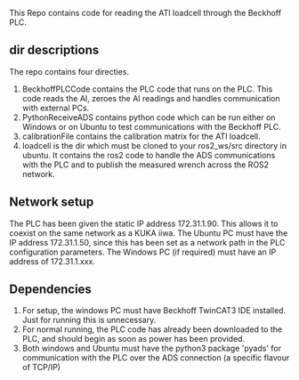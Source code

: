 This Repo contains code for reading the ATI loadcell through the Beckhoff PLC.

## dir descriptions
The repo contains four directies.

1. BeckhoffPLCCode contains the PLC code that runs on the PLC. This code reads the AI, zeroes the AI readings and handles communication with external PCs.
2. PythonReceiveADS contains python code which can be run either on Windows or on Ubuntu to test communications with the Beckhoff PLC.
3. calibrationFile contains the calibration matrix for the ATI loadcell.
4. loadcell is the dir which must be cloned to your ros2_ws/src directory in ubuntu. It contains the ros2 code to handle the ADS communications with the PLC and to publish the measured wrench across the ROS2 network.


## Network setup

The PLC has been given the static IP address 172.31.1.90. This allows it to coexist on the same network as a KUKA iiwa.
The Ubuntu PC must have the IP address 172.31.1.50, since this has been set as a network path in the PLC configuration parameters.
The Windows PC (if required) must have an IP address of 172.31.1.xxx.


## Dependencies

1. For setup, the windows PC must have Beckhoff TwinCAT3 IDE installed. Just for running this is unnecessary.
2. For normal running, the PLC code has already been downloaded to the PLC, and should begin as soon as power has been provided.
3. Both windows and Ubuntu must have the python3 package 'pyads' for communication with the PLC over the ADS connection (a specific flavour of TCP/IP)